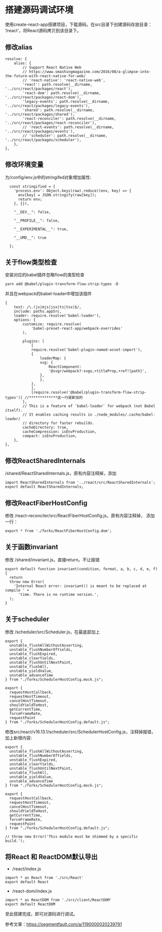 # 搭建源码调试环境
使用create-react-app搭建项目，下载源码。在src目录下创建源码存放目录： ‘/react’，将React源码拷贝到该目录下。
## 修改alias
```
resolve: {
    alias: {
        // Support React Native Web
        // https://www.smashingmagazine.com/2016/08/a-glimpse-into-the-future-with-react-native-for-web/
        // 'react-native': 'react-native-web',
        'react': path.resolve(__dirname, '../src/react/packages/react'),
        'react-dom': path.resolve(__dirname, '../src/react/packages/react-dom'),
        'legacy-events': path.resolve(__dirname, '../src/react/packages/legacy-events'),
        'shared': path.resolve(__dirname, '../src/react/packages/shared'),
        'react-reconciler': path.resolve(__dirname, '../src/react/packages/react-reconciler'),
        // 'react-events': path.resolve(__dirname, '../src/react/packages/events'),
        // 'scheduler': path.resolve(__dirname, '../src/react/packages/scheduler'),
    },
},
```
## 修改环境变量
为/config/env.js中的stringifed对象增加属性:
```
  const stringified = {
    'process.env': Object.keys(raw).reduce((env, key) => {
      env[key] = JSON.stringify(raw[key]);
      return env;
    }, {}),

    "__DEV__": false,

    "__PROFILE__": false,

    "__EXPERIMENTAL__": true,

    "__UMD__": true

  };
```
## 关于flow类型检查
安装对应的babel插件忽略flow的类型检查
```
yarn add @babel/plugin-transform-flow-strip-types -D
```
并且在webpack的babel-loader中增加该插件
```
{
    test: /\.(js|mjs|jsx|ts|tsx)$/,
    include: paths.appSrc,
    loader: require.resolve('babel-loader'),
    options: {
        customize: require.resolve(
            'babel-preset-react-app/webpack-overrides'
        ),

        plugins: [
            [
            require.resolve('babel-plugin-named-asset-import'),
            {
                loaderMap: {
                svg: {
                    ReactComponent:
                    '@svgr/webpack?-svgo,+titleProp,+ref![path]',
                },
                },
            },
            ],
            [require.resolve('@babel/plugin-transform-flow-strip-types')] //*************这一行是新加的
        ],
        // This is a feature of `babel-loader` for webpack (not Babel itself).
        // It enables caching results in ./node_modules/.cache/babel-loader/
        // directory for faster rebuilds.
        cacheDirectory: true,
        cacheCompression: isEnvProduction,
        compact: isEnvProduction,
    },
},
```

## 修改ReactSharedInternals
/shared/ReactSharedInternals.js，原有内容注释掉，添加
```
import ReactSharedInternals from '../react/src/ReactSharedInternals';
export default ReactSharedInternals;
```
## 修改ReactFiberHostConfig
修改 /react-reconciler/src/ReactFiberHostConfig.js，原有内容注释掉，
添加一行：
```
export * from './forks/ReactFiberHostConfig.dom';
```

## 关于函数invariant
修改 /shared/invariant.js，直接return。不让报错
```
export default function invariant(condition, format, a, b, c, d, e, f) {
  return
  throw new Error(
    'Internal React error: invariant() is meant to be replaced at compile ' +
      'time. There is no runtime version.',
  );
}
```
## 关于scheduler
修改 /scheduler/src/Scheduler.js，在最底部加上
```
export {
  unstable_flushAllWithoutAsserting,
  unstable_flushNumberOfYields,
  unstable_flushExpired,
  unstable_clearYields,
  unstable_flushUntilNextPaint,
  unstable_flushAll,
  unstable_yieldValue,
  unstable_advanceTime
} from "./forks/SchedulerHostConfig.mock.js";

export {
  requestHostCallback,
  requestHostTimeout,
  cancelHostTimeout,
  shouldYieldToHost,
  getCurrentTime,
  forceFrameRate,
  requestPaint
} from "./forks/SchedulerHostConfig.default.js";
```

修改src/react/v16.13.1/scheduler/src/SchedulerHostConfig.js，注释掉报错，加上新增内容:
```
export {
  unstable_flushAllWithoutAsserting,
  unstable_flushNumberOfYields,
  unstable_flushExpired,
  unstable_clearYields,
  unstable_flushUntilNextPaint,
  unstable_flushAll,
  unstable_yieldValue,
  unstable_advanceTime
} from "./forks/SchedulerHostConfig.mock.js";

export {
  requestHostCallback,
  requestHostTimeout,
  cancelHostTimeout,
  shouldYieldToHost,
  getCurrentTime,
  forceFrameRate,
  requestPaint
} from "./forks/SchedulerHostConfig.default.js";

// throw new Error('This module must be shimmed by a specific build.');

```

## 将React 和 ReactDOM默认导出
* /react/index.js
```
import * as React from './src/React'
export default React
```
* /react-dom/index.js
```
import * as ReactDOM from './src/client/ReactDOM'
export default ReactDOM
```

至此搭建完成，即可对源码进行调试。

参考文章：https://segmentfault.com/a/1190000020239791
